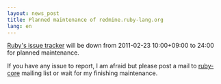 ```yaml
---
layout: news_post
title: Planned maintenance of redmine.ruby-lang.org
lang: en
---
```


[Ruby\'s issue tracker][1] will be down from 2011-02-23 10:00+09:00 to
24:00 for planned maintenance.

If you have any issue to report, I am afraid but please post a mail to
[ruby-core](../mailto:ruby-core@ruby-lang.org) mailing list or wait for
my finishing maintenance.

[1]: http://redmine.ruby-lang.org 
